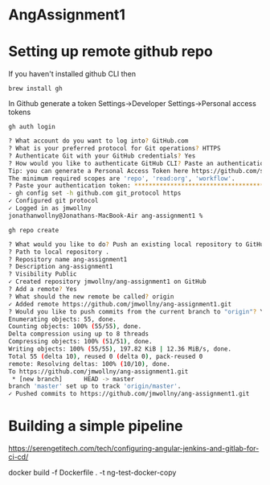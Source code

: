 # AngAssignment1

# Setting up remote github repo

If you haven't installed github CLI then 

`brew install gh`

In Github generate a token Settings->Developer Settings->Personal access tokens

`gh auth login`

```bash
? What account do you want to log into? GitHub.com
? What is your preferred protocol for Git operations? HTTPS
? Authenticate Git with your GitHub credentials? Yes
? How would you like to authenticate GitHub CLI? Paste an authentication token
Tip: you can generate a Personal Access Token here https://github.com/settings/tokens
The minimum required scopes are 'repo', 'read:org', 'workflow'.
? Paste your authentication token: ****************************************
- gh config set -h github.com git_protocol https
✓ Configured git protocol
✓ Logged in as jmwollny
jonathanwollny@Jonathans-MacBook-Air ang-assignment1 % 
```

`gh repo create`

```bash
? What would you like to do? Push an existing local repository to GitHub
? Path to local repository .
? Repository name ang-assignment1
? Description ang-assignment1
? Visibility Public
✓ Created repository jmwollny/ang-assignment1 on GitHub
? Add a remote? Yes
? What should the new remote be called? origin
✓ Added remote https://github.com/jmwollny/ang-assignment1.git
? Would you like to push commits from the current branch to "origin"? Yes
Enumerating objects: 55, done.
Counting objects: 100% (55/55), done.
Delta compression using up to 8 threads
Compressing objects: 100% (51/51), done.
Writing objects: 100% (55/55), 197.82 KiB | 12.36 MiB/s, done.
Total 55 (delta 10), reused 0 (delta 0), pack-reused 0
remote: Resolving deltas: 100% (10/10), done.
To https://github.com/jmwollny/ang-assignment1.git
 * [new branch]      HEAD -> master
branch 'master' set up to track 'origin/master'.
✓ Pushed commits to https://github.com/jmwollny/ang-assignment1.git
```

# Building a simple pipeline
https://serengetitech.com/tech/configuring-angular-jenkins-and-gitlab-for-ci-cd/

docker build -f Dockerfile . -t ng-test-docker-copy